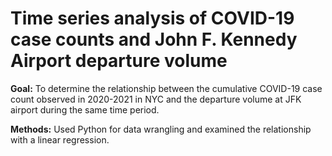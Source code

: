 # Time series analysis of COVID-19 case counts and John F. Kennedy Airport departure volume

**Goal:** To determine the relationship between the cumulative COVID-19 case count observed in 2020-2021 in NYC and the departure volume at JFK airport during the same time period.


**Methods:** Used Python for data wrangling and examined the relationship with a linear regression. 
